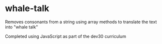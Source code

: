 # whale-talk
Removes consonants from a string using array methods to translate the text into "whale talk"

Completed using JavaScript as part of the dev30 curriculum 